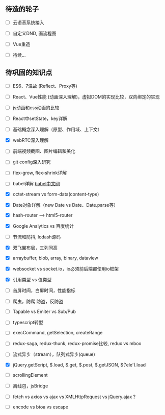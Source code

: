 ## 待造的轮子

* [ ] 云语音系统接入

* [ ] 自定义DND, 画流程图

* [ ] Vue重造

* [ ] 待续...


## 待巩固的知识点

* [ ] ES6、7温故 (Reflect、Proxy等)

* [ ] React、Vue性能 (动画深入理解)，虚拟DOM的实现比较，双向绑定的实现

* [ ] js动画和css动画的比较

* [ ] React中setState，key详解

* [ ] 基础概念深入理解（原型、作用域、上下文）

* [x] webRTC深入理解

* [ ] 前端视频截图、图片编辑和美化

* [ ] git config深入研究

* [ ] flex-grow, flex-shrink详解

* [ ] babel详解 [babel中文网](https://babeljs.cn/learn-es2015/)

* [x] octet-stream vs form-data(content-type)

* [x] Date对象详解（new Date vs Date、Date.parse等）

* [x] hash-router --> html5-router

* [x] Google Analytics vs 百度统计

* [ ] 节流和防抖, lodash源码

* [x] 双飞翼布局，三列同高

* [x] arraybuffer, blob, array, binary, dataview

* [x] websocket vs socket.io，io必须前后端都使用io框架

* [x] 引用类型 vs 值类型

* [ ] 首屏时间，白屏时间，性能指标

* [ ] 爬虫，防爬    防盗，反防盗

* [ ] Tapable vs Emiter vs Sub/Pub

* [ ] typescript转型

* [ ] execCommand, getSelection, createRange

* [ ] redux-saga, redux-thunk, redux-promise比较, redux vs mbox

* [ ] 流式异步（stream），队列式异步(queue)

* [x] jQuery.getScript, $.load, $.get, $.post, $.getJSON, $('ele').load

* [ ] scrollingElement

* [ ] 离线包，jsBridge

* [ ] fetch vs axios vs ajax vs XMLHttpRequest vs jQuery.ajax？

* [ ] encode vs btoa vs escape
